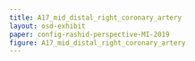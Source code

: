 ```yaml
---
title: A17_mid_distal_right_coronary_artery
layout: osd-exhibit
paper: config-rashid-perspective-MI-2019
figure: A17_mid_distal_right_coronary_artery
---
```

